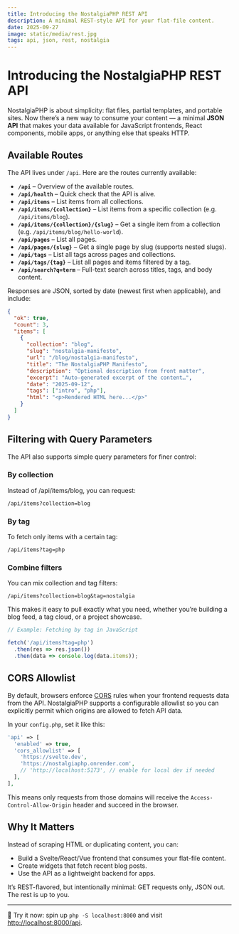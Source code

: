 ```yaml
---
title: Introducing the NostalgiaPHP REST API
description: A minimal REST-style API for your flat-file content.
date: 2025-09-27
image: static/media/rest.jpg
tags: api, json, rest, nostalgia
---
```


# Introducing the NostalgiaPHP REST API

NostalgiaPHP is about simplicity: flat files, partial templates, and portable sites. Now there’s a new way to consume your content — a minimal **JSON API** that makes your data available for JavaScript frontends, React components, mobile apps, or anything else that speaks HTTP.

## Available Routes

The API lives under `/api`. Here are the routes currently available:

- **`/api`** – Overview of the available routes.
- **`/api/health`** – Quick check that the API is alive.
- **`/api/items`** – List items from all collections.
- **`/api/items/{collection}`** – List items from a specific collection (e.g. `/api/items/blog`).
- **`/api/items/{collection}/{slug}`** – Get a single item from a collection (e.g. `/api/items/blog/hello-world`).
- **`/api/pages`** – List all pages.
- **`/api/pages/{slug}`** – Get a single page by slug (supports nested slugs).
- **`/api/tags`** – List all tags across pages and collections.
- **`/api/tags/{tag}`** – List all pages and items filtered by a tag.
- **`/api/search?q=term`** – Full-text search across titles, tags, and body content.

Responses are JSON, sorted by date (newest first when applicable), and include:

```json
{
  "ok": true,
  "count": 3,
  "items": [
    {
      "collection": "blog",
      "slug": "nostalgia-manifesto",
      "url": "/blog/nostalgia-manifesto",
      "title": "The NostalgiaPHP Manifesto",
      "description": "Optional description from front matter",
      "excerpt": "Auto-generated excerpt of the content…",
      "date": "2025-09-12",
      "tags": ["intro", "php"],
      "html": "<p>Rendered HTML here...</p>"
    }
  ]
}
```

## Filtering with Query Parameters

The API also supports simple query parameters for finer control:

### By collection

Instead of /api/items/blog, you can request:

`/api/items?collection=blog`

### By tag
To fetch only items with a certain tag:

`/api/items?tag=php`

### Combine filters
You can mix collection and tag filters:

`/api/items?collection=blog&tag=nostalgia`

This makes it easy to pull exactly what you need, whether you’re building a blog feed, a tag cloud, or a project showcase.


```js
// Example: Fetching by tag in JavaScript

fetch('/api/items?tag=php')
  .then(res => res.json())
  .then(data => console.log(data.items));
```

## CORS Allowlist

By default, browsers enforce [CORS](https://developer.mozilla.org/en-US/docs/Web/HTTP/CORS) rules when your frontend requests data from the API. NostalgiaPHP supports a configurable allowlist so you can explicitly permit which origins are allowed to fetch API data.

In your `config.php`, set it like this:

```php
'api' => [
  'enabled' => true,
  'cors_allowlist' => [
    'https://svelte.dev',
    'https://nostalgiaphp.onrender.com',
    // 'http://localhost:5173', // enable for local dev if needed
  ],
],
```

This means only requests from those domains will receive the `Access-Control-Allow-Origin` header and succeed in the browser.

## Why It Matters

Instead of scraping HTML or duplicating content, you can:

* Build a Svelte/React/Vue frontend that consumes your flat-file content.
* Create widgets that fetch recent blog posts.
* Use the API as a lightweight backend for apps.

It’s REST-flavored, but intentionally minimal: GET requests only, JSON out. The rest is up to you.

---

🚀 Try it now: spin up `php -S localhost:8000` and visit [http://localhost:8000/api](http://localhost:8000/api).
